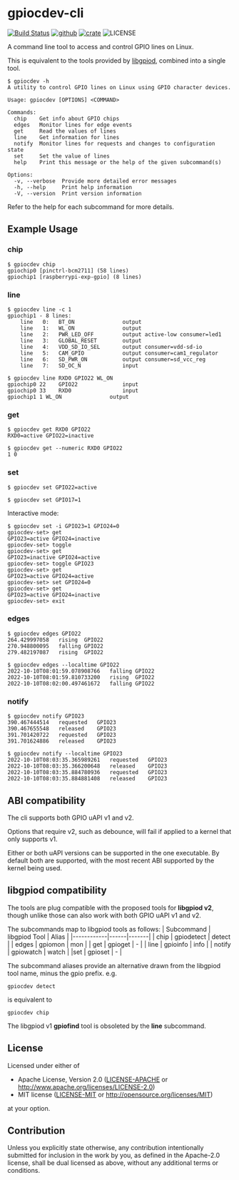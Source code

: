 <!--
SPDX-FileCopyrightText: 2022 Kent Gibson <warthog618@gmail.com>

SPDX-License-Identifier: CC0-1.0
-->
# gpiocdev-cli

[![Build Status](https://img.shields.io/github/workflow/status/warthog618/gpiocdev-rs/Build.svg?logo=github)](https://github.com/warthog618/gpiocdev-rs/actions)
[![github](https://img.shields.io/badge/github-warthog618/gpiocdev--rs-8da0cb.svg?logo=github)](https://github.com/warthog618/gpiocdev-rs)
[![crate](https://img.shields.io/crates/v/gpiocdev-cli.svg?color=fc8d62&logo=rust)](https://crates.io/crates/gpiocdev-cli)
![LICENSE](https://img.shields.io/crates/l/gpiocdev-cli.svg)

A command line tool to access and control GPIO lines on Linux.

This is equivalent to the tools provided by [libgpiod](https://git.kernel.org/pub/scm/libs/libgpiod/libgpiod.git/), combined into a single tool.

```text
$ gpiocdev -h
A utility to control GPIO lines on Linux using GPIO character devices.

Usage: gpiocdev [OPTIONS] <COMMAND>

Commands:
  chip    Get info about GPIO chips
  edges   Monitor lines for edge events
  get     Read the values of lines
  line    Get information for lines
  notify  Monitor lines for requests and changes to configuration state
  set     Set the value of lines
  help    Print this message or the help of the given subcommand(s)

Options:
  -v, --verbose  Provide more detailed error messages
  -h, --help     Print help information
  -V, --version  Print version information
```

Refer to the help for each subcommand for more details.

## Example Usage

### chip

```shell
$ gpiocdev chip
gpiochip0 [pinctrl-bcm2711] (58 lines)
gpiochip1 [raspberrypi-exp-gpio] (8 lines)
```

### line

```shell
$ gpiocdev line -c 1
gpiochip1 - 8 lines:
	line   0:	BT_ON           	output
	line   1:	WL_ON           	output
	line   2:	PWR_LED_OFF     	output active-low consumer=led1
	line   3:	GLOBAL_RESET    	output
	line   4:	VDD_SD_IO_SEL   	output consumer=vdd-sd-io
	line   5:	CAM_GPIO        	output consumer=cam1_regulator
	line   6:	SD_PWR_ON       	output consumer=sd_vcc_reg
	line   7:	SD_OC_N         	input

$ gpiocdev line RXD0 GPIO22 WL_ON
gpiochip0 22	GPIO22          	input
gpiochip0 33	RXD0            	input
gpiochip1 1	WL_ON           	output
```

### get

```shell
$ gpiocdev get RXD0 GPIO22
RXD0=active GPIO22=inactive

$ gpiocdev get --numeric RXD0 GPIO22
1 0
```

### set

```shell
$ gpiocdev set GPIO22=active

$ gpiocdev set GPIO17=1
```

Interactive mode:

```shell
$ gpiocdev set -i GPIO23=1 GPIO24=0
gpiocdev-set> get
GPIO23=active GPIO24=inactive
gpiocdev-set> toggle 
gpiocdev-set> get
GPIO23=inactive GPIO24=active
gpiocdev-set> toggle GPIO23
gpiocdev-set> get
GPIO23=active GPIO24=active
gpiocdev-set> set GPIO24=0
gpiocdev-set> get
GPIO23=active GPIO24=inactive
gpiocdev-set> exit
```

### edges

```shell
$ gpiocdev edges GPIO22
264.429997058	rising	GPIO22
270.948800095	falling	GPIO22
279.482197087	rising	GPIO22

$ gpiocdev edges --localtime GPIO22
2022-10-10T08:01:59.078908766	falling	GPIO22
2022-10-10T08:01:59.810733200	rising	GPIO22
2022-10-10T08:02:00.497461672	falling	GPIO22
```

### notify

```shell
$ gpiocdev notify GPIO23
390.467444514	requested	GPIO23
390.467655548	released	GPIO23
391.701420722	requested	GPIO23
391.701624886	released	GPIO23

$ gpiocdev notify --localtime GPIO23
2022-10-10T08:03:35.365989261	requested	GPIO23
2022-10-10T08:03:35.366200648	released	GPIO23
2022-10-10T08:03:35.884780936	requested	GPIO23
2022-10-10T08:03:35.884881408	released	GPIO23
```

## ABI compatibility

The cli supports both GPIO uAPI v1 and v2.

Options that require v2, such as debounce, will fail if applied to a kernel
that only supports v1.

Either or both uAPI versions can be supported in the one executable.
By default both are supported, with the most recent ABI supported by the
kernel being used.

## libgpiod compatibility

The tools are plug compatible with the proposed tools for **libgpiod v2**, though
unlike those can also work with both GPIO uAPI v1 and v2.

The subcommands map to libgpiod tools as follows:
| Subcommand | libgpiod Tool | Alias |
|------------|------|-------|
| chip | gpiodetect | detect |
| edges | gpiomon | mon |
| get | gpioget | - |
| line | gpioinfo | info |
| notify | gpiowatch | watch |
|set | gpioset | - |

The subcommand aliases provide an alternative drawn from the libgpiod tool
name, minus the gpio prefix. e.g.

```shell
gpiocdev detect
```

is equivalent to

```shell
gpiocdev chip
```

The libgpiod v1 **gpiofind** tool is obsoleted by the **line** subcommand.

## License

Licensed under either of

- Apache License, Version 2.0 ([LICENSE-APACHE](https://github.com/warthog618/gpiocdev-rs/blob/master/LICENSES/Apache-2.0.txt) or
  <http://www.apache.org/licenses/LICENSE-2.0>)
- MIT license ([LICENSE-MIT](https://github.com/warthog618/gpiocdev-rs/blob/master/LICENSES/MIT.txt) or <http://opensource.org/licenses/MIT>)

at your option.

## Contribution

Unless you explicitly state otherwise, any contribution intentionally submitted
for inclusion in the work by you, as defined in the Apache-2.0 license, shall be
dual licensed as above, without any additional terms or conditions.
